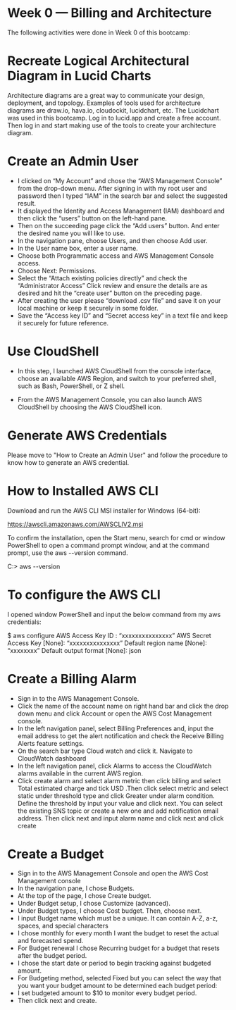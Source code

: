 # Week 0 — Billing and Architecture
The following activities were done in Week 0 of this bootcamp:
# Recreate Logical Architectural Diagram in Lucid Charts
Architecture diagrams are a great way to communicate your design, deployment, and topology. Examples of tools used for architecture diagrams are draw.io, hava.io, cloudockit, lucidchart, etc.
The Lucidchart was used in this bootcamp. Log in to lucid.app and create a free account. Then log in and start making use of the tools to create your architecture diagram.

# Create an Admin User
-	I clicked on “My Account” and chose the “AWS Management Console” from the drop-down menu. After signing in with my root user and password then I typed “IAM” in the search bar and select the suggested result.
-	It displayed the Identity and Access Management (IAM) dashboard and then click the “users” button on the left-hand pane.
-	Then on the succeeding page click the “Add users” button. And enter the desired name you will like to use.
-	In the navigation pane, choose Users, and then choose Add user.
-	In the User name box, enter a user name.
-	Choose both Programmatic access and AWS Management Console access.
-	Choose Next: Permissions.
-	Select the “Attach existing policies directly” and check the “Administrator Access” Click review and ensure the details are as desired and hit the “create user” button on the preceding page.
-	After creating the user please “download .csv file” and save it on your local machine or keep it securely in some folder.
-	Save the “Access key ID” and “Secret access key” in a text file and keep it securely for future reference.
# Use CloudShell
-	In this step, I launched AWS CloudShell from the console interface, choose an available AWS Region, and switch to your preferred shell, such as Bash, PowerShell, or   Z shell.

-	 From the AWS Management Console, you can also launch AWS CloudShell by choosing the AWS CloudShell icon.

# Generate AWS Credentials
Please move to "How to Create an Admin User" and follow the procedure to know how to generate an AWS credential.

# How to Installed AWS CLI
Download and run the AWS CLI MSI installer for Windows (64-bit):

https://awscli.amazonaws.com/AWSCLIV2.msi

To confirm the installation, open the Start menu, search for cmd or window PowerShell to open a command prompt window, and at the command prompt, use the aws --version command.

C:\> aws --version

# To configure the AWS CLI

I opened window PowerShell and input the below command from my aws credentials:

$ aws configure 
AWS Access Key ID : “xxxxxxxxxxxxxxx”
AWS Secret Access Key [None]: “xxxxxxxxxxxxxxx”
 Default region name [None]: “xxxxxxxx”
Default output format [None]: json

# Create a Billing Alarm
-	Sign in to the AWS Management Console.
-	Click the name of the account name on right hand bar and click the drop down menu and click Account or open the AWS Cost Management console.
-	In the left navigation panel, select Billing Preferences and, input the email address to get the alert notification and check the Receive Billing Alerts feature       settings. 
-	On the search bar type Cloud watch and click it. Navigate to CloudWatch dashboard 
-	In the left navigation panel, click Alarms to access the CloudWatch alarms available in the current AWS region.
-	Click create  alarm and select alarm metric then click billing and select Total estimated charge and tick USD .Then click select metric and select static under         threshold type  and click Greater under alarm condition. Define the threshold by input your value and click next. You can select the existing SNS topic or create a     new one and add notification email address. Then click next and input alarm name and click next and click create 
# Create a Budget
- Sign in to the AWS Management Console and open the AWS Cost Management console 
- In the navigation pane, I chose Budgets.
- At the top of the page, I chose Create budget.
- Under Budget setup, I chose Customize (advanced).
- Under Budget types, I choose Cost budget. Then, choose next.
- I input Budget name which must be a unique. It can contain A-Z, a-z, spaces, and special characters
- I chose monthly for every month I want the budget to reset the actual and forecasted spend.
- For Budget renewal I chose Recurring budget for a budget that resets after the budget period. 
- I chose the start date or period to begin tracking against budgeted amount. 
- For Budgeting method, selected Fixed but you can select the way that you want your budget   amount to be determined each budget period:
- I set budgeted amount to $10 to monitor every budget period.
- Then click next and create.

